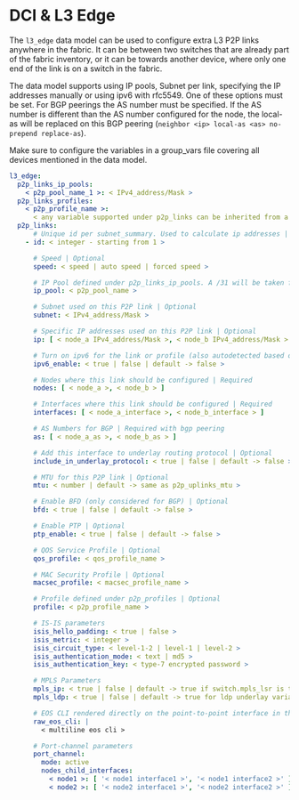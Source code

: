# DCI & L3 Edge

The `l3_edge` data model can be used to configure extra L3 P2P links anywhere in the fabric. It can be between two switches that are already part of the fabric inventory, or it can be towards another device, where only one end of the link is on a switch in the fabric.

The data model supports using IP pools, Subnet per link, specifying the IP addresses manually or using ipv6 with rfc5549. One of these options must be set.
For BGP peerings the AS number must be specified. If the AS number is different than the AS number configured for the node, the local-as will be replaced on this BGP peering (`neighbor <ip> local-as <as> no-prepend replace-as`).

Make sure to configure the variables in a group_vars file covering all devices mentioned in the data model.

```yaml
l3_edge:
  p2p_links_ip_pools:
    < p2p_pool_name_1 >: < IPv4_address/Mask >
  p2p_links_profiles:
    < p2p_profile_name >:
      < any variable supported under p2p_links can be inherited from a profile >
  p2p_links:
      # Unique id per subnet_summary. Used to calculate ip addresses | Required with ip_pool
    - id: < integer - starting from 1 >

      # Speed | Optional
      speed: < speed | auto speed | forced speed >

      # IP Pool defined under p2p_links_ip_pools. A /31 will be taken from the pool per P2P link | Optional
      ip_pool: < p2p_pool_name >

      # Subnet used on this P2P link | Optional
      subnet: < IPv4_address/Mask >

      # Specific IP addresses used on this P2P link | Optional
      ip: [ < node_a IPv4_address/Mask >, < node_b IPv4_address/Mask > ]

      # Turn on ipv6 for the link or profile (also autodetected based on underlay_rfc5549 and include_in_underlay_protocol) | Optional
      ipv6_enable: < true | false | default -> false >

      # Nodes where this link should be configured | Required
      nodes: [ < node_a >, < node_b > ]

      # Interfaces where this link should be configured | Required
      interfaces: [ < node_a_interface >, < node_b_interface > ]

      # AS Numbers for BGP | Required with bgp peering
      as: [ < node_a_as >, < node_b_as > ]

      # Add this interface to underlay routing protocol | Optional
      include_in_underlay_protocol: < true | false | default -> false >

      # MTU for this P2P link | Optional
      mtu: < number | default -> same as p2p_uplinks_mtu >

      # Enable BFD (only considered for BGP) | Optional
      bfd: < true | false | default -> false >

      # Enable PTP | Optional
      ptp_enable: < true | false | default -> false >

      # QOS Service Profile | Optional
      qos_profile: < qos_profile_name >

      # MAC Security Profile | Optional
      macsec_profile: < macsec_profile_name >

      # Profile defined under p2p_profiles | Optional
      profile: < p2p_profile_name >

      # IS-IS parameters
      isis_hello_padding: < true | false >
      isis_metric: < integer >
      isis_circuit_type: < level-1-2 | level-1 | level-2 >
      isis_authentication_mode: < text | md5 >
      isis_authentication_key: < type-7 encrypted password >

      # MPLS Parameters
      mpls_ip: < true | false | default -> true if switch.mpls_lsr is true >
      mpls_ldp: < true | false | default -> true for ldp underlay variants, otherwise false >

      # EOS CLI rendered directly on the point-to-point interface in the final EOS configuration
      raw_eos_cli: |
        < multiline eos cli >

      # Port-channel parameters
      port_channel:
        mode: active
        nodes_child_interfaces:
          < node1 >: [ '< node1 interface1 >', '< node1 interface2 >' ]
          < node2 >: [ '< node2 interface1 >', '< node2 interface2 >' ]
```

